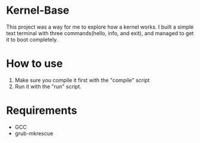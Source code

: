 # Kernel-Base
This project was a way for me to explore how a kernel works. I built a simple text terminal with three commands(hello, info, and exit), and managed to get it to boot completely.

# How to use
1. Make sure you compile it first with the "compile" script
2. Run it with the "run" script.

# Requirements
- GCC
- grub-mkrescue
